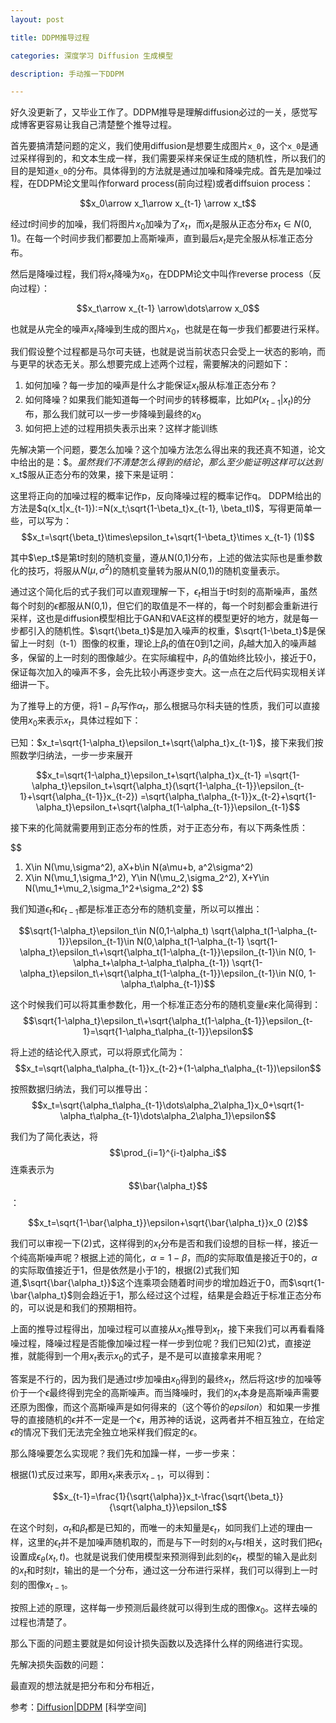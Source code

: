 ```yaml
---
layout: post

title: DDPM推导过程

categories: 深度学习 Diffusion 生成模型

description: 手动推一下DDPM

---
```


好久没更新了，又毕业工作了。DDPM推导是理解diffusion必过的一关，感觉写成博客更容易让我自己清楚整个推导过程。

首先要搞清楚问题的定义，我们使用diffusion是想要生成图片`x_0`，这个`x_0`是通过采样得到的，和文本生成一样，我们需要采样来保证生成的随机性，所以我们的目的是知道`x_0`的分布。具体得到的方法就是通过加噪和降噪完成。首先是加噪过程，在DDPM论文里叫作forward process(前向过程)或者diffsuion process：

$$x_0\arrow x_1\arrow x_{t-1} \arrow x_t$$

经过$t$时间步的加噪，我们将图片$x_0$加噪为了$x_t$，而$x_t$是服从正态分布$x_t\in N(0,1)$。在每一个时间步我们都要加上高斯噪声，直到最后$x_t$是完全服从标准正态分布。

然后是降噪过程，我们将$x_t$降噪为$x_0$，在DDPM论文中叫作reverse process（反向过程）：

$$x_t\arrow x_{t-1} \arrow\dots\arrow x_0$$

也就是从完全的噪声$x_t$降噪到生成的图片$x_0$，也就是在每一步我们都要进行采样。

我们假设整个过程都是马尔可夫链，也就是说当前状态只会受上一状态的影响，而与更早的状态无关。那么想要完成上述两个过程，需要解决的问题如下：

1. 如何加噪？每一步加的噪声是什么才能保证$x_t$服从标准正态分布？
2. 如何降噪？如果我们能知道每一个时间步的转移概率，比如$P(x_{t-1}|x_t)$的分布，那么我们就可以一步一步降噪到最终的$x_0$
3. 如何把上述的过程用损失表示出来？这样才能训练

先解决第一个问题，要怎么加噪？这个加噪方法怎么得出来的我还真不知道，论文中给出的是：$$。虽然我们不清楚怎么得到的结论，那么至少能证明这样可以达到$x_t$服从正态分布的效果，接下来是证明：

这里将正向的加噪过程的概率记作p，反向降噪过程的概率记作q。
DDPM给出的方法是$q(x_t|x_{t-1}):=N(x_t;\sqrt{1-\beta_t}x_{t-1}, \beta_tI)$，写得更简单一些，可以写为：
$$x_t=\sqrt{\beta_t}\times\epsilon_t+\sqrt{1-\beta_t}\times x_{t-1} (1)$$

其中$\ep_t$是第t时刻的随机变量，遵从N(0,1)分布，上述的做法实际也是重参数化的技巧，将服从$N(\mu,\sigma^2)$的随机变量转为服从N(0,1)的随机变量表示。

通过这个简化后的式子我们可以直观理解一下，$\epsilon_t$相当于t时刻的高斯噪声，虽然每个时刻的$\epsilon$都服从N(0,1)，但它们的取值是不一样的，每一个时刻都会重新进行采样，这也是diffusion模型相比于GAN和VAE这样的模型更好的地方，就是每一步都引入的随机性。$\sqrt{\beta_t}$是加入噪声的权重，$\sqrt{1-\beta_t}$是保留上一时刻（t-1）图像的权重，理论上$\beta_t$的值在0到1之间，$\beta_t$越大加入的噪声越多，保留的上一时刻的图像越少。在实际编程中，$\beta_t$的值始终比较小，接近于0，保证每次加入的噪声不多，会先比较小再逐步变大。这一点在之后代码实现相关详细讲一下。

为了推导上的方便，将$1-\beta_t$写作$\alpha_t$，那么根据马尔科夫链的性质，我们可以直接使用$x_0$来表示$x_t$，具体过程如下：

已知：$x_t=\sqrt{1-\alpha_t}\epsilon_t+\sqrt{\alpha_t}x_{t-1}$，接下来我们按照数学归纳法，一步一步来展开

$$x_t=\sqrt{1-\alpha_t}\epsilon_t+\sqrt{\alpha_t}x_{t-1}
    =\sqrt{1-\alpha_t}\epsilon_t+\sqrt{\alpha_t}(\sqrt{1-\alpha_{t-1}}\epsilon_{t-1}+\sqrt{\alpha_{t-1}}x_{t-2})
    =\sqrt{\alpha_t\alpha_{t-1}}x_{t-2}+\sqrt{1-\alpha_t}\epsilon_t+\sqrt{\alpha_t(1-\alpha_{t-1}}\epsilon_{t-1}$$
    
接下来的化简就需要用到正态分布的性质，对于正态分布，有以下两条性质：

$$
1. X\in N(\mu,\sigma^2), aX+b\in N(a\mu+b, a^2\sigma^2)
2. X\in N(\mu_1,\sigma_1^2), Y\in N(\mu_2,\sigma_2^2), X+Y\in N(\mu_1+\mu_2,\sigma_1^2+\sigma_2^2)
$$

我们知道$\epsilon_t$和$\epsilon_{t-1}$都是标准正态分布的随机变量，所以可以推出：

$$\sqrt{1-\alpha_t}\epsilon_t\in N(0,1-\alpha_t)
\sqrt{\alpha_t(1-\alpha_{t-1}}\epsilon_{t-1}\in N(0,\alpha_t(1-\alpha_{t-1}
\sqrt{1-\alpha_t}\epsilon_t\+\sqrt{\alpha_t(1-\alpha_{t-1}}\epsilon_{t-1}\in N(0, 1-\alpha_t+\alpha_t-\alpha_t\alpha_{t-1})
\sqrt{1-\alpha_t}\epsilon_t\+\sqrt{\alpha_t(1-\alpha_{t-1}}\epsilon_{t-1}\in N(0, 1-\alpha_t\alpha_{t-1})$$

这个时候我们可以将其重参数化，用一个标准正态分布的随机变量$\epsilon$来化简得到：
$$\sqrt{1-\alpha_t}\epsilon_t\+\sqrt{\alpha_t(1-\alpha_{t-1}}\epsilon_{t-1}=\sqrt{1-\alpha_t\alpha_{t-1}}\epsilon$$

将上述的结论代入原式，可以将原式化简为：
$$x_t=\sqrt{\alpha_t\alpha_{t-1}}x_{t-2}+(1-\alpha_t\alpha_{t-1})\epsilon$$

按照数据归纳法，我们可以推导出：
$$x_t=\sqrt{\alpha_t\alpha_{t-1}\dots\alpha_2\alpha_1}x_0+\sqrt{1-\alpha_t\alpha_{t-1}\dots\alpha_2\alpha_1}\epsilon$$

我们为了简化表达，将$$\prod_{i=1}^{i-t}alpha_i$$连乘表示为$$\bar{\alpha_t}$$：

$$x_t=\sqrt{1-\bar{\alpha_t}}\epsilon+\sqrt{\bar{\alpha_t}}x_0 (2)$$

我们可以审视一下(2)式，这样得到的$x_t$分布是否和我们设想的目标一样，接近一个纯高斯噪声呢？根据上述的简化，$\alpha=1-\beta$，而$\beta$的实际取值是接近于0的，$\alpha$的实际取值接近于1，但是依然是小于1的，根据(2)式我们知道,$\sqrt{\bar{\alpha_t}}$这个连乘项会随着时间步的增加趋近于0，而$\sqrt{1-\bar{\alpha_t}$则会趋近于1，那么经过这个过程，结果是会趋近于标准正态分布的，可以说是和我们的预期相符。

上面的推导过程得出，加噪过程可以直接从$x_0$推导到$x_t$，接下来我们可以再看看降噪过程，降噪过程是否能像加噪过程一样一步到位呢？我们已知(2)式，直接逆推，就能得到一个用$x_t$表示$x_0$的式子，是不是可以直接拿来用呢？

答案是不行的，因为我们是通过$t$步加噪由$x_0$得到的最终$x_t$，然后将这$t$步的加噪等价于一个$\epsilon$最终得到完全的高斯噪声。而当降噪时，我们的$x_t$本身是高斯噪声需要还原为图像，而这个高斯噪声是如何得来的（这个等价的$epsilon$）和如果一步推导的直接随机的$\epsilon$并不一定是一个$\epsilon$，用苏神的话说，这两者并不相互独立，在给定$\epsilon$的情况下我们无法完全独立地采样我们假定的$\epsilon$。

那么降噪要怎么实现呢？我们先和加躁一样，一步一步来：

根据(1)式反过来写，即用$x_t$来表示$x_{t-1}$，可以得到：
 
 $$x_{t-1}=\frac{1}{\sqrt{\alpha}}x_t-\frac{\sqrt{\beta_t}}{\sqrt{\alpha_t}}\epsilon_t$$

在这个时刻，$\alpha_t$和$\beta_t$都是已知的，而唯一的未知量是$\epsilon_t$，如同我们上述的理由一样，这里的$\epsilon_t$并不是加噪声随机取的，而是与下一时刻的$x_t$与$t$相关，这时我们把$\epsilon_t$设置成$\epsilon_\theta(x_t,t)$。也就是说我们使用模型来预测得到此刻的$\epsilon_t$，模型的输入是此刻的$x_t$和时刻$t$，输出的是一个分布，通过这一分布进行采样，我们可以得到上一时刻的图像$x_{t-1}$。

按照上述的原理，这样每一步预测后最终就可以得到生成的图像$x_0$。这样去噪的过程也清楚了。

那么下面的问题主要就是如何设计损失函数以及选择什么样的网络进行实现。

先解决损失函数的问题：

最直观的想法就是把分布和分布相近，
 
 


参考：[Diffusion|DDPM](https://www.bilibili.com/video/BV1Xu4y147ov)
[科学空间]
